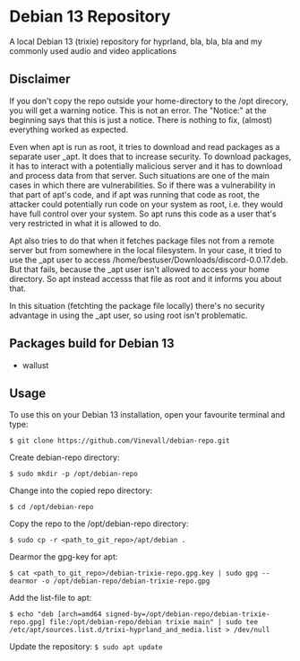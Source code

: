 # Debian 13 Repository
A local Debian 13 (trixie) repository for hyprland, bla, bla, bla and my commonly used audio and video applications


## Disclaimer
If you don't copy the repo outside your home-directory to the /opt direcory, you will get a warning notice.
This is not an error. The "Notice:" at the beginning says that this is just a notice. There is nothing to fix, (almost) everything worked as expected.

Even when apt is run as root, it tries to download and read packages as a separate user _apt. It does that to increase security. To download packages, it has to interact with a potentially malicious server and it has to download and process data from that server. Such situations are one of the main cases in which there are vulnerabilities. So if there was a vulnerability in that part of apt's code, and if apt was running that code as root, the attacker could potentially run code on your system as root, i.e. they would have full control over your system. So apt runs this code as a user that's very restricted in what it is allowed to do.

Apt also tries to do that when it fetches package files not from a remote server but from somewhere in the local filesystem. In your case, it tried to use the _apt user to access /home/bestuser/Downloads/discord-0.0.17.deb. But that fails, because the _apt user isn't allowed to access your home directory. So apt instead accesss that file as root and it informs you about that.

In this situation (fetchting the package file locally) there's no security advantage in using the _apt user, so using root isn't problematic. 

## Packages build for Debian 13
- wallust

## Usage
To use this on your Debian 13 installation, open your favourite terminal and type:

`$ git clone https://github.com/Vinevall/debian-repo.git`


Create debian-repo directory:

`$ sudo mkdir -p /opt/debian-repo`


Change into the copied repo directory:

`$ cd /opt/debian-repo`


Copy the repo to the /opt/debian-repo directory:

`$ sudo cp -r <path_to_git_repo>/apt/debian .`


Dearmor the gpg-key for apt:

`$ cat <path_to_git_repo>/debian-trixie-repo.gpg.key | sudo gpg --dearmor -o /opt/debian-repo/debian-trixie-repo.gpg`


Add the list-file to apt:

`$ echo "deb [arch=amd64 signed-by=/opt/debian-repo/debian-trixie-repo.gpg] file:/opt/debian-repo/debian trixie main" | sudo tee /etc/apt/sources.list.d/trixi-hyprland_and_media.list > /dev/null`

Update the repository:
`$ sudo apt update`


